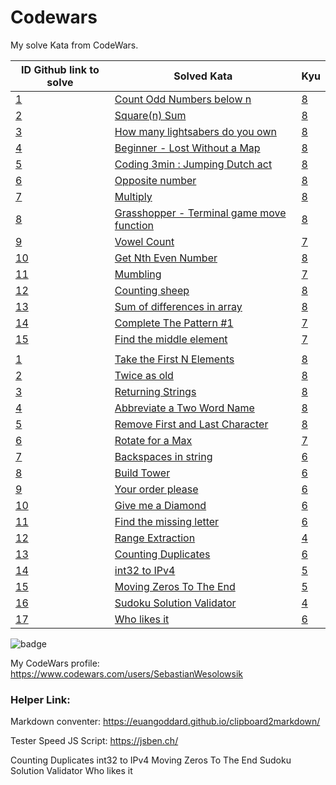 # Codewars

My solve Kata from CodeWars.

| ID Github link to solve                                                                                                          | Solved Kata                                                                                         | Kyu                                                                             |
| -------------------------------------------------------------------------------------------------------------------------------- | --------------------------------------------------------------------------------------------------- | ------------------------------------------------------------------------------- |
| [1](https://github.com/SebastianWesolowski/codeWars/tree/master/JavaScript/Count%20Odd%20Numbers%20below%20n/)                   | [Count Odd Numbers below n](https://www.codewars.com/kata/59342039eb450e39970000a6)                 | [8](./JavaScript/Count%20Odd%20Numbers%20below%20n/README.md)                   |
| [2](https://github.com/SebastianWesolowski/codeWars/tree/master/JavaScript/Square%20n%20Sum/)                                    | [Square(n) Sum](https://www.codewars.com/kata/515e271a311df0350d00000f)                             | [8](./JavaScript/Square%20n%20Sum/README.md)                                    |
| [3](https://github.com/SebastianWesolowski/codeWars/tree/master/JavaScript/How%20many%20lightsabers%20do%20you%20own/)           | [How many lightsabers do you own](https://www.codewars.com/kata/51f9d93b4095e0a7200001b8)           | [8](./JavaScript/How%20many%20lightsabers%20do%20you%20own/README.md)           |
| [4](https://github.com/SebastianWesolowski/codeWars/tree/master/JavaScript/Beginner%20-%20Lost%20Without%20a%20Map/)             | [Beginner - Lost Without a Map](https://www.codewars.com/kata/57f781872e3d8ca2a000007e)             | [8](./JavaScript/Beginner%20-%20Lost%20Without%20a%20Map/README.md)             |
| [5](https://github.com/SebastianWesolowski/codeWars/tree/master/JavaScript/Coding%203min%20:%20Jumping%20Dutch%20act/)           | [Coding 3min : Jumping Dutch act](https://www.codewars.com/kata/570bcd9715944a2c8e000009)           | [8](./JavaScript/Coding%203min%20:%20Jumping%20Dutch%20act/README.md)           |
| [6](https://github.com/SebastianWesolowski/codeWars/tree/master/JavaScript/Opposite%20number/)                                   | [Opposite number](https://www.codewars.com/kata/56dec885c54a926dcd001095)                           | [8](./JavaScript/Opposite%20number/README.md)                                   |
| [7](https://github.com/SebastianWesolowski/codeWars/tree/master/JavaScript/Multiply/)                                            | [Multiply](https://www.codewars.com/kata/50654ddff44f800200000004)                                  | [8](./JavaScript/Multiply/README.md)                                            |
| [8](https://github.com/SebastianWesolowski/codeWars/tree/master/JavaScript/Grasshopper%20-%20Terminal%20game%20move%20function/) | [Grasshopper - Terminal game move function](https://www.codewars.com/kata/563a631f7cbbc236cf0000c2) | [8](./JavaScript/Grasshopper%20-%20Terminal%20game%20move%20function/README.md) |
| [9](https://github.com/SebastianWesolowski/codeWars/tree/master/JavaScript/Vowel%20Count/)                                       | [Vowel Count](https://www.codewars.com/kata/54ff3102c1bad923760001f3)                               | [7](./JavaScript/Vowel%20Count/README.md)                                       |
| [10](https://github.com/SebastianWesolowski/codeWars/tree/master/JavaScript/Get%20Nth%20Even%20Number/)                          | [Get Nth Even Number](https://www.codewars.com/kata/get-nth-even-number/javascript)                 | [8](./JavaScript/Get%20Nth%20Even%20Number/README.md)                           |
| [11](https://github.com/SebastianWesolowski/codeWars/tree/master/JavaScript/Mumbling)                                            | [Mumbling](https://www.codewars.com/kata/mumbling/javascript)                                       | [7](./JavaScript/Mumbling/README.md)                                            |
| [12](https://github.com/SebastianWesolowski/codeWars/tree/master/JavaScript/counting%20sheep)                                    | [Counting sheep](https://www.codewars.com/kata/counting-sheep-dot-dot-dot/javascript)               | [8](./JavaScript/counting%20sheep/README.md)                                    |
| [13](https://github.com/SebastianWesolowski/codeWars/tree/master/JavaScript/Sum%20of%20differences%20in%20array)                 | [Sum of differences in array](https://www.codewars.com/kata/sum-of-differences-in-array/javascript) | [8](./JavaScript/Sum%20of%20differences%20in%20array/README.md)                 |
| [14](https://github.com/SebastianWesolowski/codeWars/tree/master/JavaScript/Complete%20The%20Pattern%20%231)                     | [Complete The Pattern #1](https://www.codewars.com/kata/5572f7c346eb58ae9c000047/javascript)        | [7](./JavaScript/Complete%20The%20Pattern%20%231/README.md)                     |
| [15](https://github.com/SebastianWesolowski/codeWars/tree/master/JavaScript/Find%20the%20middle%20element)                       | [Find the middle element](https://www.codewars.com/kata/545a4c5a61aa4c6916000755/javascript)        | [7](./JavaScript/Find%20the%20middle%20element/README.md)                       |
|  |  |  |
| [1](https://github.com/SebastianWesolowski/codeWars/tree/master/JavaScript/Take%20the%20First%20N%20Elements)                    | [Take the First N Elements](https://www.codewars.com/kata/545afd0761aa4c3055001386/javascript)      | [8](./JavaScript/Take%20the%20First%20N%20Elements/README.md)                   |
| [2](https://github.com/SebastianWesolowski/codeWars/tree/master/JavaScript/Twice%20as%20old)                                     | [Twice as old](https://www.codewars.com/kata/5b853229cfde412a470000d0/javascript)                   | [8](./JavaScript/Twice%20as%20old/README.md)                                    |
| [3](https://github.com/SebastianWesolowski/codeWars/tree/master/JavaScript/Returning%20Strings)                                  | [Returning Strings](https://www.codewars.com/kata/55a70521798b14d4750000a4/javascript)              | [8](./JavaScript/Returning%20Strings/README.md)                                 |
| [4](https://github.com/SebastianWesolowski/codeWars/tree/master/JavaScript/Abbreviate%20a%20Two%20Word%20Name)                   | [Abbreviate a Two Word Name](https://www.codewars.com/kata/57eadb7ecd143f4c9c0000a3/javascript)     | [8](./JavaScript/Abbreviate%20a%20Two%20Word%20Name/README.md)                  |
| [5](https://github.com/SebastianWesolowski/codeWars/tree/master/JavaScript/Remove%20First%20and%20Last%20Character)              | [Remove First and Last Character](https://www.codewars.com/kata/56bc28ad5bdaeb48760009b0/javascript)| [8](./JavaScript/Remove%20First%20and%20Last%20Character/README.md)             |
| [6](https://github.com/SebastianWesolowski/codeWars/tree/master/JavaScript/Rotate%20for%20a%20Max)                               | [Rotate for a Max](https://www.codewars.com/kata/56a4872cbb65f3a610000026/javascript)               | [7](./JavaScript/Rotate%20for%20a%20Max/README.md)                              |
| [7](https://github.com/SebastianWesolowski/codeWars/tree/master/JavaScript/Backspaces%20in%20string)                             | [Backspaces in string](https://www.codewars.com/kata/5727bb0fe81185ae62000ae3/javascript)           | [6](./JavaScript/Backspaces%20in%20string/README.md)                            |
| [8](https://github.com/SebastianWesolowski/codeWars/tree/master/JavaScript/Build%20Tower)                                        | [Build Tower](https://www.codewars.com/kata/576757b1df89ecf5bd00073b/javascript)                    | [6](./JavaScript/Build%20Tower/README.md)                                       |
| [9](https://github.com/SebastianWesolowski/codeWars/tree/master/JavaScript/Your%20order%20please)                                | [Your order please](https://www.codewars.com/kata/55c45be3b2079eccff00010f/javascript)              | [6](./JavaScript/Your%20order%20please/README.md)                               |
| [10](https://github.com/SebastianWesolowski/codeWars/tree/master/JavaScript/Give%20me%20a%20Diamond)                             | [Give me a Diamond](https://www.codewars.com/kata/5503013e34137eeeaa001648/javascript)              | [6](./JavaScript/Give%20me%20a%20Diamond/README.md)                             |
| [11](https://github.com/SebastianWesolowski/codeWars/tree/master/JavaScript/Find%20the%20missing%20letter)                       | [Find the missing letter](https://www.codewars.com/kata/5839edaa6754d6fec10000a2/javascript)        | [6](./JavaScript/Find%20the%20missing%20letter/README.md)                       |
| [12](https://github.com/SebastianWesolowski/codeWars/tree/master/JavaScript/Range%20Extraction)                                  | [Range Extraction](https://www.codewars.com/kata/51ba717bb08c1cd60f00002f/javascript)               | [4](./JavaScript/Range%20Extraction/README.md)                                  |
| [13](https://github.com/SebastianWesolowski/codeWars/tree/master/JavaScript/Counting%20Duplicates)                               | [Counting Duplicates](https://www.codewars.com/kata/54bf1c2cd5b56cc47f0007a1/javascript)            | [6](JavaScript/Counting%20Duplicates/README.md)                                 |
| [14](https://github.com/SebastianWesolowski/codeWars/tree/master/JavaScript/int32%20t%20IPv4s)                                   | [int32 to IPv4](https://www.codewars.com/kata/52e88b39ffb6ac53a400022e/javascript)                  | [5](JavaScript/int32%20t%20IPv4s/README.md)                                     |
| [15](https://github.com/SebastianWesolowski/codeWars/tree/master/JavaScript/Moving%20Zeros%20To%20The%20End)                     | [Moving Zeros To The End](https://www.codewars.com/kata/52597aa56021e91c93000cb0/javascript)        | [5](JavaScript/Moving%20Zeros%20To%20The%20End/README.md)                       |
| [16](https://github.com/SebastianWesolowski/codeWars/tree/master/JavaScript/Sudoku%20Solution%20Validator)                       | [Sudoku Solution Validator](https://www.codewars.com/kata/529bf0e9bdf7657179000008/javascript)      | [4](JavaScript/Sudoku%20Solution%20Validator/README.md)                         |
| [17](https://github.com/SebastianWesolowski/codeWars/tree/master/JavaScript/Who%20likes%20it)                                    | [Who likes it](https://www.codewars.com/kata/5266876b8f4bf2da9b000362/javascript)                   | [6](JavaScript/Who%20likes%20it/README.md)                                      |

![badge](https://www.codewars.com/users/SebastianWesolowsik/badges/large)

My CodeWars profile: https://www.codewars.com/users/SebastianWesolowsik

### Helper Link:

Markdown conventer:
https://euangoddard.github.io/clipboard2markdown/

Tester Speed JS Script:
https://jsben.ch/



Counting Duplicates
int32 to IPv4
Moving Zeros To The End
Sudoku Solution Validator
Who likes it